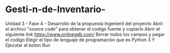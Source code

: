 # Gesti-n-de-Inventario-
Unidad 3 - Fase 4 - Desarrollo de la propuesta Ingenieril del proyecto
Abrir el archivo  "source code" para obtener el codigo fuente  y copiarlo
Abrir el siguiente link 
https://www.onlinegdb.com/
Borrar todos los campos y pegar el codigo 
Elegir el tipo de lenguaje de programación que es Python 3 
Y Ejecutar el boton Run 
